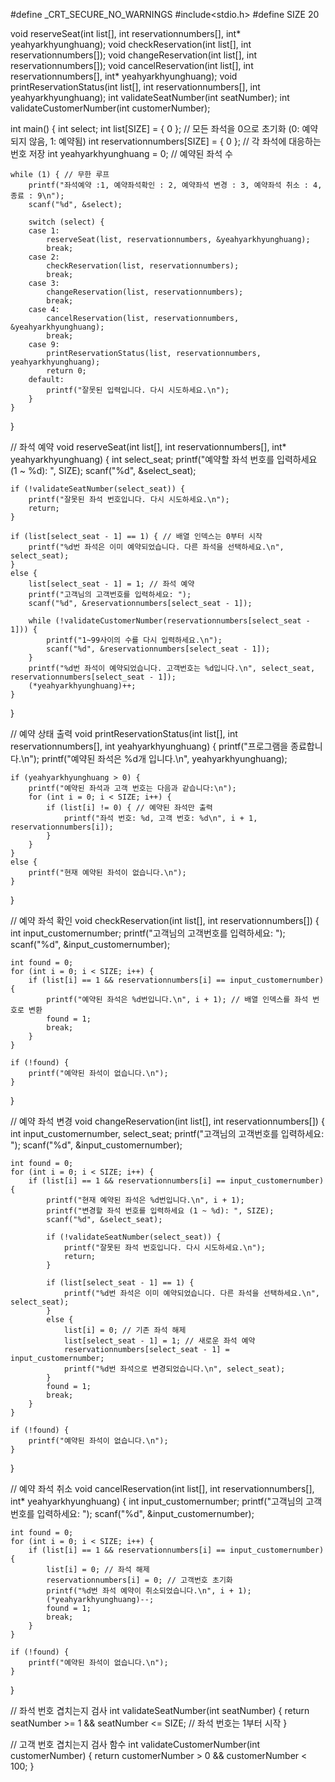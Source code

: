 #define _CRT_SECURE_NO_WARNINGS
#include<stdio.h>
#define SIZE 20


void reserveSeat(int list[], int reservationnumbers[], int* yeahyarkhyunghuang);
void checkReservation(int list[], int reservationnumbers[]);
void changeReservation(int list[], int reservationnumbers[]);
void cancelReservation(int list[], int reservationnumbers[], int* yeahyarkhyunghuang);
void printReservationStatus(int list[], int reservationnumbers[], int yeahyarkhyunghuang);
int validateSeatNumber(int seatNumber); 
int validateCustomerNumber(int customerNumber);

int main() {
    int select;
    int list[SIZE] = { 0 }; // 모든 좌석을 0으로 초기화 (0: 예약되지 않음, 1: 예약됨)
    int reservationnumbers[SIZE] = { 0 }; // 각 좌석에 대응하는 번호 저장
    int yeahyarkhyunghuang = 0; // 예약된 좌석 수

    while (1) { // 무한 루프
        printf("좌석예약 :1, 예약좌석확인 : 2, 예약좌석 변경 : 3, 예약좌석 취소 : 4, 종료 : 9\n");
        scanf("%d", &select);

        switch (select) {
        case 1:
            reserveSeat(list, reservationnumbers, &yeahyarkhyunghuang);
            break;
        case 2:
            checkReservation(list, reservationnumbers);
            break;
        case 3:
            changeReservation(list, reservationnumbers);
            break;
        case 4:
            cancelReservation(list, reservationnumbers, &yeahyarkhyunghuang);
            break;
        case 9:
            printReservationStatus(list, reservationnumbers, yeahyarkhyunghuang);
            return 0;
        default:
            printf("잘못된 입력입니다. 다시 시도하세요.\n");
        }
    }
}

// 좌석 예약
void reserveSeat(int list[], int reservationnumbers[], int* yeahyarkhyunghuang) {
    int select_seat;
    printf("예약할 좌석 번호를 입력하세요 (1 ~ %d): ", SIZE);
    scanf("%d", &select_seat);

    if (!validateSeatNumber(select_seat)) {
        printf("잘못된 좌석 번호입니다. 다시 시도하세요.\n");
        return;
    }

    if (list[select_seat - 1] == 1) { // 배열 인덱스는 0부터 시작
        printf("%d번 좌석은 이미 예약되었습니다. 다른 좌석을 선택하세요.\n", select_seat);
    }
    else {
        list[select_seat - 1] = 1; // 좌석 예약
        printf("고객님의 고객번호를 입력하세요: ");
        scanf("%d", &reservationnumbers[select_seat - 1]);

        while (!validateCustomerNumber(reservationnumbers[select_seat - 1])) {
            printf("1~99사이의 수를 다시 입력하세요.\n");
            scanf("%d", &reservationnumbers[select_seat - 1]);
        }
        printf("%d번 좌석이 예약되었습니다. 고객번호는 %d입니다.\n", select_seat, reservationnumbers[select_seat - 1]);
        (*yeahyarkhyunghuang)++;
    }
}

// 예약 상태 출력
void printReservationStatus(int list[], int reservationnumbers[], int yeahyarkhyunghuang) {
    printf("프로그램을 종료합니다.\n");
    printf("예약된 좌석은 %d개 입니다.\n", yeahyarkhyunghuang);

    if (yeahyarkhyunghuang > 0) {
        printf("예약된 좌석과 고객 번호는 다음과 같습니다:\n");
        for (int i = 0; i < SIZE; i++) {
            if (list[i] != 0) { // 예약된 좌석만 출력
                printf("좌석 번호: %d, 고객 번호: %d\n", i + 1, reservationnumbers[i]);
            }
        }
    }
    else {
        printf("현재 예약된 좌석이 없습니다.\n");
    }
}

// 예약 좌석 확인
void checkReservation(int list[], int reservationnumbers[]) {
    int input_customernumber;
    printf("고객님의 고객번호를 입력하세요: ");
    scanf("%d", &input_customernumber);

    int found = 0;
    for (int i = 0; i < SIZE; i++) {
        if (list[i] == 1 && reservationnumbers[i] == input_customernumber) {
            printf("예약된 좌석은 %d번입니다.\n", i + 1); // 배열 인덱스를 좌석 번호로 변환
            found = 1;
            break;
        }
    }

    if (!found) {
        printf("예약된 좌석이 없습니다.\n");
    }
}

// 예약 좌석 변경
void changeReservation(int list[], int reservationnumbers[]) {
    int input_customernumber, select_seat;
    printf("고객님의 고객번호를 입력하세요: ");
    scanf("%d", &input_customernumber);

    int found = 0;
    for (int i = 0; i < SIZE; i++) {
        if (list[i] == 1 && reservationnumbers[i] == input_customernumber) {
            printf("현재 예약된 좌석은 %d번입니다.\n", i + 1);
            printf("변경할 좌석 번호를 입력하세요 (1 ~ %d): ", SIZE);
            scanf("%d", &select_seat);

            if (!validateSeatNumber(select_seat)) {
                printf("잘못된 좌석 번호입니다. 다시 시도하세요.\n");
                return;
            }

            if (list[select_seat - 1] == 1) {
                printf("%d번 좌석은 이미 예약되었습니다. 다른 좌석을 선택하세요.\n", select_seat);
            }
            else {
                list[i] = 0; // 기존 좌석 해제
                list[select_seat - 1] = 1; // 새로운 좌석 예약
                reservationnumbers[select_seat - 1] = input_customernumber;
                printf("%d번 좌석으로 변경되었습니다.\n", select_seat);
            }
            found = 1;
            break;
        }
    }

    if (!found) {
        printf("예약된 좌석이 없습니다.\n");
    }
}

// 예약 좌석 취소
void cancelReservation(int list[], int reservationnumbers[], int* yeahyarkhyunghuang) {
    int input_customernumber;
    printf("고객님의 고객번호를 입력하세요: ");
    scanf("%d", &input_customernumber);

    int found = 0;
    for (int i = 0; i < SIZE; i++) {
        if (list[i] == 1 && reservationnumbers[i] == input_customernumber) {
            list[i] = 0; // 좌석 해제
            reservationnumbers[i] = 0; // 고객번호 초기화
            printf("%d번 좌석 예약이 취소되었습니다.\n", i + 1);
            (*yeahyarkhyunghuang)--;
            found = 1;
            break;
        }
    }

    if (!found) {
        printf("예약된 좌석이 없습니다.\n");
    }
}

// 좌석 번호 겹치는지 검사
int validateSeatNumber(int seatNumber) {
    return seatNumber >= 1 && seatNumber <= SIZE; // 좌석 번호는 1부터 시작
}

// 고객 번호 겹치는지 검사 함수
int validateCustomerNumber(int customerNumber) {
    return customerNumber > 0 && customerNumber < 100;
}
